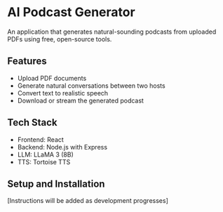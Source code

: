 # AI Podcast Generator

An application that generates natural-sounding podcasts from uploaded PDFs using free, open-source tools.

## Features

- Upload PDF documents
- Generate natural conversations between two hosts
- Convert text to realistic speech
- Download or stream the generated podcast

## Tech Stack

- Frontend: React
- Backend: Node.js with Express
- LLM: LLaMA 3 (8B)
- TTS: Tortoise TTS

## Setup and Installation

[Instructions will be added as development progresses]
